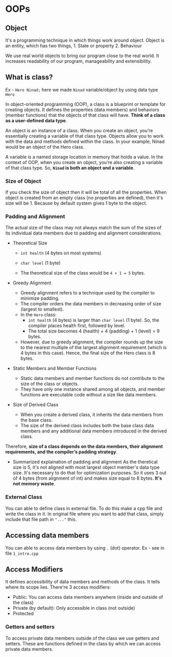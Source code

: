 # OOPs

## Object
It's a programming technique in which things work around object.
Object is an entity, which has two things, 
    1. State or property
    2. Behaviour

We use real world objects to bring our program close to the real world. It increases readability of our program, manageability and extensibility.

## What is class?
Ex - `Hero Ninad;` here we made `Ninad` variable/object by using data type `Hero`

In object-oriented programming (OOP), a class is a blueprint or template for creating objects. It defines the properties (data members) and behaviors (member functions) that the objects of that class will have. **Think of a class as a user-defined data type**.

An object is an instance of a class. When you create an object, you’re essentially creating a variable of that class type. Objects allow you to work with the data and methods defined within the class. In your example, Ninad would be an object of the Hero class.

A variable is a named storage location in memory that holds a value. In the context of OOP, when you create an object, you’re also creating a variable of that class type. So, **`Ninad` is both an object and a variable**.

### Size of Object
If you check the size of object then it will be total of all the properties. 
When object is created from an empty class (no properties are defined), then it's size will be 1. Because by default system gives 1 byte to the object.

### Padding and Alignment
 The actual size of the class may not always match the sum of the sizes of its individual data members due to padding and alignment considerations.

- Theoretical Size
    - `int health` (4 bytes on most systems)
    - `char level` (1 byte)
    
    - The theoretical size of the class would be `4 + 1 = 5` bytes.

- Greedy Alignment
    - Greedy alignment refers to a technique used by the compiler to minimize padding.
    - The compiler orders the data members in decreasing order of size (largest to smallest).
    - In the `Hero` class:
        - `int health` (4 bytes) is larger than `char level` (1 byte).
    So, the compiler places health first, followed by level.
        - The total size becomes 4 (health) + 4 (padding) + 1 (level) = 9 bytes.
    - However, due to greedy alignment, the compiler rounds up the size to the nearest multiple of the largest alignment requirement (which is 4 bytes in this case).
    Hence, the final size of the Hero class is 8 bytes.

- Static Members and Member Functions
    - Static data members and member functions do not contribute to the size of the class or objects.
    - They have only one instance shared among all objects, and member functions are executable code without a size like data members.

- Size of Derived Class
    - When you create a derived class, it inherits the data members from the base class.
    - The size of the derived class includes both the base class data members and any additional data members introduced in the derived class.

Therefore, **size of a class depends on the data members, their alignment requirements, and the compiler’s padding strategy**.

- Summarized explaination of padding and alignment
As the theretical size is 5, it's not aligned with most largest object member's data type size. It's necessary to do that for optimization purposes. So it uses 3 out of 4 bytes (from alignment of int) and makes size equal to 8 bytes. 
**It's not memory waste**.

### External Class
You can able to define class in external file. To do this make a cpp file and write the class in it. In original file where you want to add that class, simply include that file path in `"..."` this.

## Accessing data members
You can able to access data members by using `.` (dot) operator.
Ex - see in file `1_intro.cpp`

## Access Modifiers
It defines accessibility of data members and methods of the class. It tells where its scope lies.
There're 3 access modifiers:
- Public: You can access data members anywhere (inside and outside of the class)
- Private (by default): Only accessible in class (not outside)
- Protected

### Getters and setters
To access private data members outside of the class we use getters and setters. These are functions defined in the class by which we can access private data members.